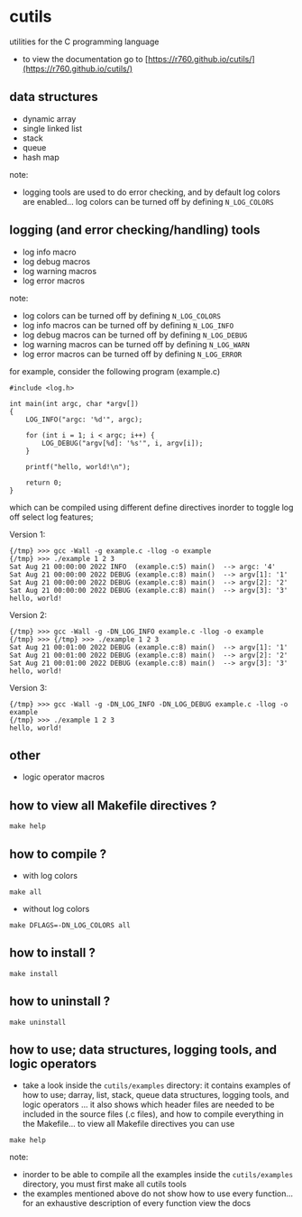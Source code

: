 # cutils
utilities for the C programming language

- to view the documentation go to [https://r760.github.io/cutils/](https://r760.github.io/cutils/)

## data structures
- dynamic array
- single linked list
- stack
- queue
- hash map

note:
- logging tools are used to do error checking, and by default log colors are enabled...
log colors can be turned off by defining `N_LOG_COLORS`

## logging (and error checking/handling) tools
- log info macro
- log debug macros
- log warning macros
- log error macros

note:
- log colors can be turned off by defining `N_LOG_COLORS`
- log info macros can be turned off by defining `N_LOG_INFO`
- log debug macros can be turned off by defining `N_LOG_DEBUG`
- log warning macros can be turned off by defining `N_LOG_WARN`
- log error macros can be turned off by defining `N_LOG_ERROR`

for example, consider the following program (example.c)
```
#include <log.h>

int main(int argc, char *argv[])
{
    LOG_INFO("argc: '%d'", argc);

    for (int i = 1; i < argc; i++) {
        LOG_DEBUG("argv[%d]: '%s'", i, argv[i]);
    }

    printf("hello, world!\n");

    return 0;
}
```
which can be compiled using different define directives inorder to toggle log off select log features;

Version 1:
```
{/tmp} >>> gcc -Wall -g example.c -llog -o example
{/tmp} >>> ./example 1 2 3
Sat Aug 21 00:00:00 2022 INFO  (example.c:5) main()  --> argc: '4'
Sat Aug 21 00:00:00 2022 DEBUG (example.c:8) main()  --> argv[1]: '1'
Sat Aug 21 00:00:00 2022 DEBUG (example.c:8) main()  --> argv[2]: '2'
Sat Aug 21 00:00:00 2022 DEBUG (example.c:8) main()  --> argv[3]: '3'
hello, world!
```
Version 2:
```
{/tmp} >>> gcc -Wall -g -DN_LOG_INFO example.c -llog -o example
{/tmp} >>> {/tmp} >>> ./example 1 2 3
Sat Aug 21 00:01:00 2022 DEBUG (example.c:8) main()  --> argv[1]: '1'
Sat Aug 21 00:01:00 2022 DEBUG (example.c:8) main()  --> argv[2]: '2'
Sat Aug 21 00:01:00 2022 DEBUG (example.c:8) main()  --> argv[3]: '3'
hello, world!
```
Version 3:
```
{/tmp} >>> gcc -Wall -g -DN_LOG_INFO -DN_LOG_DEBUG example.c -llog -o example
{/tmp} >>> ./example 1 2 3
hello, world!
```

## other
- logic operator macros

## how to view all Makefile directives ?
```
make help
```

## how to compile ?
- with log colors
```
make all
```
- without log colors
```
make DFLAGS=-DN_LOG_COLORS all
```

## how to install ?
```
make install
```

## how to uninstall ?
```
make uninstall
```

## how to use; data structures, logging tools, and logic operators
- take a look inside the `cutils/examples` directory: it contains examples of how to use;
darray, list, stack, queue data structures, logging tools, and logic operators ... it also shows
which header files are needed to be included in the source files (.c files), and how to compile
everything in the Makefile... to view all Makefile directives you can use
```
make help
```

note:
- inorder to be able to compile all the examples inside the `cutils/examples` directory, you must first make all cutils tools
- the examples mentioned above do not show how to use every function... for an exhaustive description
of every function view the docs
